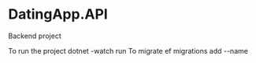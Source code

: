 # DatingApp.API 
Backend project

To run the project dotnet -watch run
To migrate ef migrations add --name
